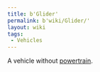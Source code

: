 ```yaml
---
title: b'Glider'
permalink: b'wiki/Glider/'
layout: wiki
tags:
 - Vehicles
---
```


A vehicle without [powertrain](powertrain "wikilink").
